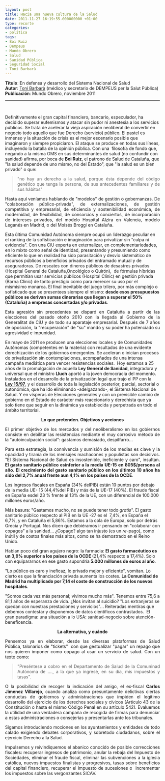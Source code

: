 ```yaml
---
layout: post
title: Hacia una nueva cultura de la Salud
date: 2011-11-27 16:19:55.000000000 +01:00
type: recorte
categories:
- política
tags:
- Boi Ruiz
- Dempeus
- Mundo Obrero
- Salud
- Sanidad Pública
- Seguridad Social
- Toni Barbarà
---
```

<p style="text-align: justify;"><strong>Título</strong>: En defensa y desarrollo del Sistema Nacional de Salud<br />
<strong>Autor</strong>: <a href="http://persones.pcc.cat/2011/04/toni-barbara.html">Toni Barbarà</a> (médico y secretario de DEMPEUS per la Salut Pública)<br />
<strong>Publicación</strong>: Mundo Obrero, noviembre 2011</p>
<hr size="1" noshade="noshade" />
<p>&nbsp;</p>
<p>Definitivamente el gran capital financiero, bancario, especulador, ha decidido superar eufemismos y atacar sin pudor ni anestesia a los servicios públicos. Se trata de acelerar la vieja aspiración neoliberal de convertir en negocio todo aquello que fue Derecho (servicio) público. El pastel es inmenso y la situación de crisis es el mejor escenario posible que imaginaron y siempre propiciaron. El ataque se produce en todas sus líneas, incluyendo la batalla de la opinión pública. Con una  filosofía de fondo que, negando a la misma OMS en sus determinantes de salud (no confundir con sanidad) afirma, por boca de <strong>Boi Ruiz</strong>, el patrono de Salud de Cataluña, que "la salud depende de uno mismo, no del Estado", que "la salud es un bien privado" o que:</p>
<blockquote>
<p style="text-align: justify;">"no hay un derecho a la salud, porque ésta depende del código genético que tenga la persona, de sus antecedentes familiares y de sus hábitos"</p>
</blockquote>
<p style="text-align: justify;">Hasta aquí veníamos hablando de "modelos" de gestión o gobernanzas. De "colaboración público-privada", de externalizaciones, de gestión competitiva y empresarial, de eficiencia y sostenibilidad económica, de modernidad, de flexibilidad, de consorcios y conciertos, de incorporación de intereses privados, del modelo Hospital Alzira en Valencia, modelo Leganés en Madrid, o del Moisés Broggi en Cataluña.</p>
<p>Esta última Comunidad Autónoma siempre ocupó un liderazgo peculiar en el ranking de la sofisticación e imaginación para privatizar sin "culpa ni evidencia". Con una CiU experta en externalizar, en complementariedades, en lo mixto como señal de identidad, presentando y presumiendo como eficiente lo que en realidad ha sido parasitación y desvío sistemático de recursos públicos a beneficios privados del entramado mutual y de aseguradoras. De rescates con dineros públicos de desastres privados (Hospital General de Cataluña,Oncológico o Quirón),  de fórmulas híbridas que permitían usar servicios públicos (Hospital Clínic) en gestión privada (Barna Clínic) de tanto prestigio como para merecer su uso por el mismísimo monarca. El final inevitable del juego trilero, por más complejo o sofisticado que se presentees siempre el mismo: <strong>desde esos presupuestos públicos se derivan sumas dinerarias que llegan a superar el 50% (Cataluña) a empresas concertadas y/o privadas</strong>.</p>
<p style="text-align: justify;">Esta agresión sin precedentes se disparó en Cataluña a partir de las elecciones del pasado otoño 2010 con la llegada al Gobierno de la Generalitat de CiU y de todo su aparataje empresarial. Después de 7 años de oposición, la "recuperación" de "su" mando y su poder ha potenciado su agresividad e impunidad.</p>
<p>En mayo de 2011 se producen una elecciones locales y de Comunidades Autónomas (competentes en la materia) con resultados de una evidente derechización de los gobiernos emergentes. Se aceleran o inician procesos de privatización sin contemplaciones, acompañados de una intensa campaña mediática para vencer resistencias sociales.  Hoy estamos a 25 años de la promulgación de aquella <strong>Ley General de Sanidad</strong>, integradora y universal que el ministro <strong>Lluch</strong> aportó a la joven democracia del momento. Instalados en el desarrollo de la privatización legal que trajo el PP con la <strong><a href="http://www.boe.es/boe/dias/1997/04/26/pdfs/A13449-13450.pdf">Ley 15/97</a></strong>, y el desarrollo de toda la legislación posterior, parcial, sectorial o autonómica, que ha ido eliminando -adelgazando-, el Sistema Nacional de Salud. Y en vísperas de Elecciones generales y con un previsible cambio de gobierno en el Estado de carácter más reaccionario y derechista que ya solo tiene que seguir en la dinámica ya establecida y perpetrada en todo el ámbito territorial.</p>
<p style="text-align: center;"><strong>Lo que pretenden. Objetivos y acciones</strong></p>
<p style="text-align: justify;">El primer objetivo de los mercados y del neoliberalismo en los gobiernos consiste en debilitar las resistencias mediante el muy corrosivo método de la "autoinculpación social": gastamos demasiado, despilfarro…</p>
<p style="text-align: justify;">Para esta estrategia, la connivencia y sumisión de los medias es clave y la opacidad y tiranía de los mensajes machacones y populistas son decisivos. "El Sistema Nacional de Salud es insostenible, ineficiente y caro", insultan. <strong>El gasto sanitario público esinferior a la media UE-15 en 805$/persona al año. El crecimiento del gasto sanitario público en los últimos 10 años ha sido del 2,7% anual frente aun 4,1% en los países de la OCDE</strong>.</p>
<p>Los ingresos fiscales en España (34% delPIB) están 10 puntos por debajo de la media UE- 15 (44,4%del PIB) y más de la UE-17 (40%). El fraude fiscal en España esdel 23 % frente al 13% de la UE, con un diferencial de 100.000 millones euros/año.</p>
<p>Más basura: "Gastamos mucho, no se puede tener todo <em>gratis</em>". El gasto sanitario público respecto al PIB en la UE -27 es el  7,4%, en España el 6,7%, y en Cataluña el 5,86%. Estamos a la cola de Europa, solo por detrás Grecia y Portugal. Nos dicen que debiéramos ir pensando en "colaborar con copagos" a la sanidad… ¿Copago? algo tan injusto (es un <em>re</em>-pago), como inútil y de costos finales más altos, como se ha demostrado en el Reino Unido.</p>
<p>Hablan poco del gran agujero negro: la farmacia: <strong>El gasto farmacéutico es un 3,9% superior a los países de la OCDE </strong>(21,4% respecto a 17,4%). Solo con equipararnos en ese gasto supondría<strong> 5.000 millones de euros al año</strong>.</p>
<p>"Lo público es caro y ineficaz, lo privado mejor y eficiente", vomitan. Lo cierto es que la financiación privada aumenta los costes. <strong>La Comunidad de Madrid ha multiplicado por 7,14 el coste de construcción de los nuevos hospitales</strong>.</p>
<p>"Somos cada vez más personal; vivimos mucho más". Tenemos entre 75,6 a 81,1 años de esperanza de vida. ¿Nos invitan al suicidio? "Los extranjeros se quedan con nuestras prestaciones y servicios"… Reiteradas mentiras que debemos contestar y disponemos de datos científicos contrastados.  El gran paradigma: una situación a lo USA: sanidad-negocio sobre atención-beneficencia.</p>
<p style="text-align: center;"><strong>La alternativa, y cuándo</strong></p>
<p style="text-align: justify;">Pensemos ya en elaborar, desde las diversas plataformas de Salud Pública, talonarios de "tickets"  con que gestualizar "pagar" un repago que nos quieren imponer como copago al usar un servicio de salud. Con un texto como:</p>
<blockquote>
<p style="text-align: justify;">"Preséntese a cobro en el Departamento de Salud de la Comuninad Autónoma de …., a la que ya ingresé, en su día, mis impuestos y tasas".</p>
</blockquote>
<p style="text-align: justify;">O la posibilidad de recoger la indicación del amigo, el ex-fiscal <strong>Carlos Jimenez Villarejo</strong>, cuando analiza como presuntamente delictivas ciertas conductas de gobiernos y administraciones que impiden el legítimo desarrollo del ejercicio de los derechos sociales y cívicos (Artículo 43 de la Constitución o hasta el mismo Código Penal en su artículo 542). Evaluemos la utilidad de una verdadera campaña de recogida de firmas para denunciar a estas administraciones o consejerías y presentarlas ante los tribunales.</p>
<p style="text-align: justify;">Sigamos introduciendo mociones en los ayuntamientos y entidades de todo calado exigiendo debates corporativos, y sobretodo ciudadanos, sobre el ejercicio Derecho a la Salud.</p>
<p style="text-align: justify;">Impulsemos y reivindiquemos el abanico conocido de posible correcciones fiscales: recuperar ingresos de patrimonio, anular la rebaja del Impuesto de Sociedades, eliminar el fraude fiscal, eliminar las subvenciones a la iglesia católica, nuevos impuestos finalistas y progresivos, tasas sobre beneficios del capital financiero, recuperar el impuesto de sucesiones o  incrementar los impuestos sobre las vergonzantes SICAV.<strong><br />
</strong></p>
